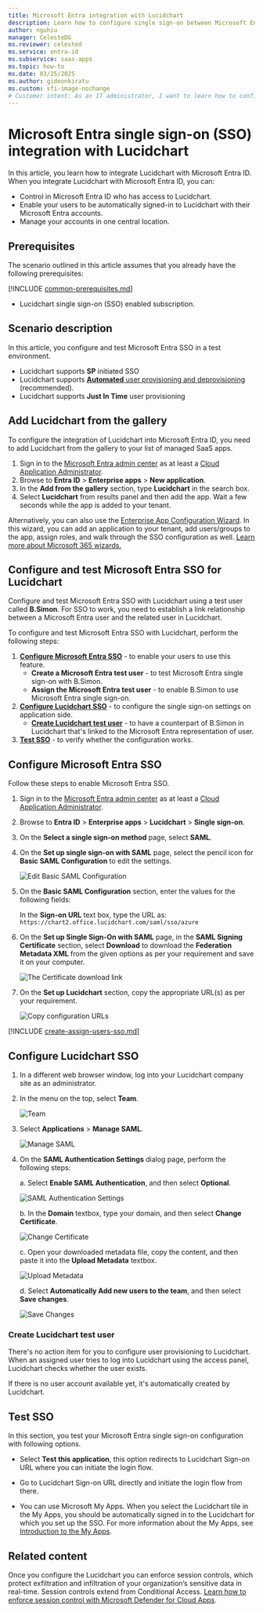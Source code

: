 ```yaml
---
title: Microsoft Entra integration with Lucidchart
description: Learn how to configure single sign-on between Microsoft Entra ID and Lucidchart.
author: nguhiu
manager: CelesteDG
ms.reviewer: celested
ms.service: entra-id
ms.subservice: saas-apps
ms.topic: how-to
ms.date: 03/25/2025
ms.author: gideonkiratu
ms.custom: sfi-image-nochange
# Customer intent: As an IT administrator, I want to learn how to configure single sign-on between Microsoft Entra ID and Lucidchart so that I can control who has access to Lucidchart, enable automatic sign-in with Microsoft Entra accounts, and manage my accounts in one central location.
---
```


# Microsoft Entra single sign-on (SSO) integration with Lucidchart

In this article,  you learn how to integrate Lucidchart with Microsoft Entra ID. When you integrate Lucidchart with Microsoft Entra ID, you can:

* Control in Microsoft Entra ID who has access to Lucidchart.
* Enable your users to be automatically signed-in to Lucidchart with their Microsoft Entra accounts.
* Manage your accounts in one central location.

## Prerequisites
The scenario outlined in this article assumes that you already have the following prerequisites:

[!INCLUDE [common-prerequisites.md](~/identity/saas-apps/includes/common-prerequisites.md)]
* Lucidchart single sign-on (SSO) enabled subscription.

## Scenario description

In this article,  you configure and test Microsoft Entra SSO in a test environment.

* Lucidchart supports **SP** initiated SSO
* Lucidchart supports [**Automated** user provisioning and deprovisioning](lucidchart-provisioning-tutorial.md) (recommended).
* Lucidchart supports **Just In Time** user provisioning

## Add Lucidchart from the gallery

To configure the integration of Lucidchart into Microsoft Entra ID, you need to add Lucidchart from the gallery to your list of managed SaaS apps.

1. Sign in to the [Microsoft Entra admin center](https://entra.microsoft.com) as at least a [Cloud Application Administrator](~/identity/role-based-access-control/permissions-reference.md#cloud-application-administrator).
1. Browse to **Entra ID** > **Enterprise apps** > **New application**.
1. In the **Add from the gallery** section, type **Lucidchart** in the search box.
1. Select **Lucidchart** from results panel and then add the app. Wait a few seconds while the app is added to your tenant.

 Alternatively, you can also use the [Enterprise App Configuration Wizard](https://portal.office.com/AdminPortal/home?Q=Docs#/azureadappintegration). In this wizard, you can add an application to your tenant, add users/groups to the app, assign roles, and walk through the SSO configuration as well. [Learn more about Microsoft 365 wizards.](/microsoft-365/admin/misc/azure-ad-setup-guides)


<a name='configure-and-test-azure-ad-sso-for-lucidchart'></a>

## Configure and test Microsoft Entra SSO for Lucidchart

Configure and test Microsoft Entra SSO with Lucidchart using a test user called **B.Simon**. For SSO to work, you need to establish a link relationship between a Microsoft Entra user and the related user in Lucidchart.

To configure and test Microsoft Entra SSO with Lucidchart, perform the following steps:

1. **[Configure Microsoft Entra SSO](#configure-azure-ad-sso)** - to enable your users to use this feature.
    * **Create a Microsoft Entra test user** - to test Microsoft Entra single sign-on with B.Simon.
    * **Assign the Microsoft Entra test user** - to enable B.Simon to use Microsoft Entra single sign-on.
1. **[Configure Lucidchart SSO](#configure-lucidchart-sso)** - to configure the single sign-on settings on application side.
    * **[Create Lucidchart test user](#create-lucidchart-test-user)** - to have a counterpart of B.Simon in Lucidchart that's linked to the Microsoft Entra representation of user.
1. **[Test SSO](#test-sso)** - to verify whether the configuration works.

<a name='configure-azure-ad-sso'></a>

## Configure Microsoft Entra SSO

Follow these steps to enable Microsoft Entra SSO.

1. Sign in to the [Microsoft Entra admin center](https://entra.microsoft.com) as at least a [Cloud Application Administrator](~/identity/role-based-access-control/permissions-reference.md#cloud-application-administrator).
1. Browse to **Entra ID** > **Enterprise apps** > **Lucidchart** > **Single sign-on**.
1. On the **Select a single sign-on method** page, select **SAML**.
1. On the **Set up single sign-on with SAML** page, select the pencil icon for **Basic SAML Configuration** to edit the settings.

   ![Edit Basic SAML Configuration](common/edit-urls.png)

1. On the **Basic SAML Configuration** section, enter the values for the following fields:

   In the **Sign-on URL** text box, type the URL as:
    `https://chart2.office.lucidchart.com/saml/sso/azure`

1. On the **Set up Single Sign-On with SAML** page, in the **SAML Signing Certificate** section, select **Download** to download the **Federation Metadata XML** from the given options as per your requirement and save it on your computer.

	![The Certificate download link](common/metadataxml.png)

6. On the **Set up Lucidchart** section, copy the appropriate URL(s) as per your requirement.

	![Copy configuration URLs](common/copy-configuration-urls.png)

	
<a name='create-an-azure-ad-test-user'></a>

[!INCLUDE [create-assign-users-sso.md](~/identity/saas-apps/includes/create-assign-users-sso.md)]

## Configure Lucidchart SSO

1. In a different web browser window, log into your Lucidchart company site as an administrator.

2. In the menu on the top, select **Team**.

    ![Team](./media/lucidchart-tutorial/ic791190.png "Team")

3. Select **Applications** > **Manage SAML**.

    ![Manage SAML](./media/lucidchart-tutorial/ic791191.png "Manage SAML")

4. On the **SAML Authentication Settings** dialog page, perform the following steps:

    a. Select **Enable SAML Authentication**, and then select **Optional**.

    ![SAML Authentication Settings](./media/lucidchart-tutorial/ic791192.png "SAML Authentication Settings")

    b. In the **Domain** textbox, type your domain, and then select **Change Certificate**.

    ![Change Certificate](./media/lucidchart-tutorial/ic791193.png "Change Certificate")

    c. Open your downloaded metadata file, copy the content, and then paste it into the **Upload Metadata** textbox.

    ![Upload Metadata](./media/lucidchart-tutorial/ic791194.png "Upload Metadata")

    d. Select **Automatically Add new users to the team**, and then select **Save changes**.

    ![Save Changes](./media/lucidchart-tutorial/ic791195.png "Save Changes")

### Create Lucidchart test user

There's no action item for you to configure user provisioning to Lucidchart.  When an assigned user tries to log into Lucidchart using the access panel, Lucidchart checks whether the user exists.  

If there is no user account available yet, it's automatically created by Lucidchart.

## Test SSO 

In this section, you test your Microsoft Entra single sign-on configuration with following options. 

* Select **Test this application**, this option redirects to Lucidchart Sign-on URL where you can initiate the login flow. 

* Go to Lucidchart Sign-on URL directly and initiate the login flow from there.

* You can use Microsoft My Apps. When you select the Lucidchart tile in the My Apps, you should be automatically signed in to the Lucidchart for which you set up the SSO. For more information about the My Apps, see [Introduction to the My Apps](https://support.microsoft.com/account-billing/sign-in-and-start-apps-from-the-my-apps-portal-2f3b1bae-0e5a-4a86-a33e-876fbd2a4510).

## Related content

 Once you configure the Lucidchart you can enforce session controls, which protect exfiltration and infiltration of your organization’s sensitive data in real-time. Session controls extend from Conditional Access. [Learn how to enforce session control with Microsoft Defender for Cloud Apps](/cloud-app-security/proxy-deployment-aad).
